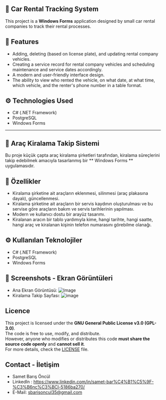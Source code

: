 ## 🚗 Car Rental Tracking System
This project is a **Windows Forms** application designed by small car rental companies to track their rental processes.

## 📌 Features
- Adding, deleting (based on license plate), and updating rental company vehicles.
- Creating a service record for rental company vehicles and scheduling maintenance and service dates accordingly.
- A modern and user-friendly interface design.
- The ability to view who rented the vehicle, on what date, at what time, which vehicle, and the renter's phone number in a table format.

## ⚙️ Technologies Used
- C# (.NET Framework)
- PostgreSQL 
- Windows Forms

-----------------------------------------------

## 🚗  Araç Kiralama Takip Sistemi

Bu proje küçük çapta araç kiralama şirketleri tarafından, kiralama süreçlerini takip edebilmek amacıyla tasarlanmış bir ** Windows Forms ** uygulamasıdır.

## 📌 Özellikler
- Kiralama şirketine ait araçların eklenmesi, silinmesi (araç plakasına dayalı), güncellenmesi.
- Kiralama şirketine ait araçların bir servis kaydının oluşturulması ve bu servise göre araçların bakım ve servis tarihlerinin yapılması.
- Modern ve kullanıcı dostu bir arayüz tasarımı.
- Kiralanan aracın bir tablo yardımıyla kime, hangi tarihte, hangi saatte, hangi araç ve kiralanan kişinin telefon numarasını görebilme olanağı.

## ⚙️ Kullanılan Teknolojiler
- C# (.NET Framework)
- PostgreSQL 
- Windows Forms

## 📸 Screenshots - Ekran Görüntüleri
- Ana Ekran Görüntüsü: ![Image](https://github.com/user-attachments/assets/953594ee-d6e4-4852-b7a8-913e67ae344b)
- Kiralama Takip Sayfası: ![image](https://github.com/user-attachments/assets/58929ba7-59c0-4523-9a27-7d53c11a9794)

## Licence 
This project is licensed under the **GNU General Public License v3.0 (GPL-3.0)**.  
The code is free to use, modify, and distribute.  
However, anyone who modifies or distributes this code **must share the source code openly** and **cannot sell it**.  
For more details, check the [LICENSE](LICENSE) file.
## Contact - İletişim
- Samet Barış Öncül
- LinkedIn : https://www.linkedin.com/in/samet-bar%C4%B1%C5%9F-%C3%B6nc%C3%BCl-5186ba270/
- E-Mail: sbarisoncul35@gmail.com


